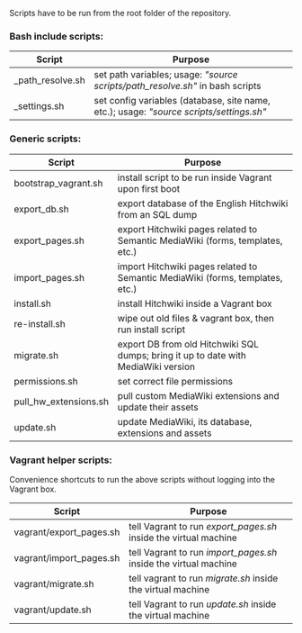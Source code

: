 Scripts have to be run from the root folder of the repository.

### Bash include scripts:

Script | Purpose
------------ | -------------
_path_resolve.sh | set path variables; usage: _"source scripts/path_resolve.sh"_ in bash scripts
_settings.sh | set config variables (database, site name, etc.); usage: _"source scripts/settings.sh"_

### Generic scripts:

Script | Purpose
------------ | -------------
bootstrap_vagrant.sh | install script to be run inside Vagrant upon first boot
export_db.sh | export database of the English Hitchwiki from an SQL dump
export_pages.sh | export Hitchwiki pages related to Semantic MediaWiki (forms, templates, etc.)
import_pages.sh | import Hitchwiki pages related to Semantic MediaWiki (forms, templates, etc.)
install.sh | install Hitchwiki inside a Vagrant box
re-install.sh | wipe out old files & vagrant box, then run install script
migrate.sh | export DB from old Hitchwiki SQL dumps; bring it up to date with MediaWiki version
permissions.sh | set correct file permissions
pull_hw_extensions.sh | pull custom MediaWiki extensions and update their assets
update.sh | update MediaWiki, its database, extensions and assets

### Vagrant helper scripts:

Convenience shortcuts to run the above scripts without logging into the Vagrant box.

Script | Purpose
------------ | -------------
vagrant/export_pages.sh | tell Vagrant to  run _export_pages.sh_ inside the virtual machine
vagrant/import_pages.sh | tell Vagrant to run  _import_pages.sh_ inside the virtual machine
vagrant/migrate.sh | tell vagrant to run _migrate.sh_ inside the virtual machine
vagrant/update.sh | tell Vagrant to run _update.sh_ inside the virtual machine
